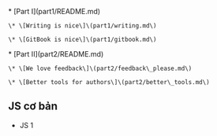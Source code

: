 \* \[Part I\]\(part1/README.md\)

    \* \[Writing is nice\]\(part1/writing.md\)

    \* \[GitBook is nice\]\(part1/gitbook.md\)

\* \[Part II\]\(part2/README.md\)

    \* \[We love feedback\]\(part2/feedback\_please.md\)

    \* \[Better tools for authors\]\(part2/better\_tools.md\)

## JS cơ bản

* JS 1



